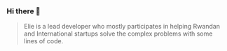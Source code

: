 ### Hi there 👋

> Elie is a lead developer who mostly participates in helping Rwandan and International startups solve the complex problems with some lines of code.
